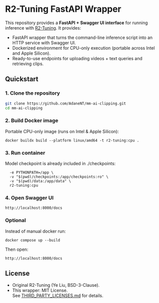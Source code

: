 # R2-Tuning FastAPI Wrapper 

This repository provides a **FastAPI + Swagger UI interface** for running inference with [R2-Tuning](https://github.com/yeliudev/R2-Tuning). It provides:
- FastAPI wrapper that turns the command-line inference script into an HTTP service with Swagger UI.
- Dockerized environment for CPU-only execution (portable across Intel and Apple Silicon).
- Ready-to-use endpoints for uploading videos + text queries and retrieving clips.

## Quickstart

### 1. Clone the repository
```bash
git clone https://github.com/AdaneNT/mm-ai-clipping.git
cd mm-ai-clipping
```
###  2. Build Docker image
Portable CPU-only image (runs on Intel & Apple Silicon):
```
docker buildx build --platform linux/amd64 -t r2-tuning:cpu .
```
### 3. Run container
Model checkpoint is already included in ./checkpoints:
```docker run --rm -p 8000:8000 \
  -e PYTHONPATH=/app \
  -v "$(pwd)/checkpoints:/app/checkpoints:ro" \
  -v "$(pwd)/data:/app/data" \
  r2-tuning:cpu
```
### 4. Open Swagger UI
```http://localhost:8000/docs```

### Optional
Instead of manual docker run:

```docker compose up --build```

Then open:

```http://localhost:8000/docs```

## License 

- Original R2-Tuning (Ye Liu, BSD-3-Clause).  
- This wrapper: MIT License.  
See [THIRD_PARTY_LICENSES.md](https://github.com/yeliudev/R2-Tuning/blob/main/LICENSE) for details.




